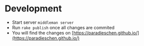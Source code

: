 # Development
* Start server `middleman server`
* Run `rake publish` once all changes are commited
* You will find the changes on [https://paradieschen.github.io/](https://paradieschen.github.io/) 
